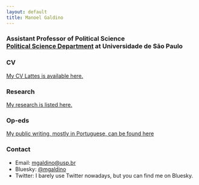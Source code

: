```yaml
---
layout: default
title: Manoel Galdino
---
```


### Assistant Professor of Political Science <br> [Political Science Department](https://dcp.fflch.usp.br/) at Universidade de São Paulo

### CV
[My CV Lattes is available here.](http://lattes.cnpq.br/9398710384205803)

### Research
[My research is listed here.](research/)

### Op-eds
[My public writing, mostly in Portuguese, can be found here](public-writing/)

### Contact
- Email: mgaldino@usp.br
- Bluesky: [@mgaldino](https://bsky.app/profile/mgaldino.bsky.social)
- Twitter: I barely use Twitter nowadays, but you can find me on Bluesky.